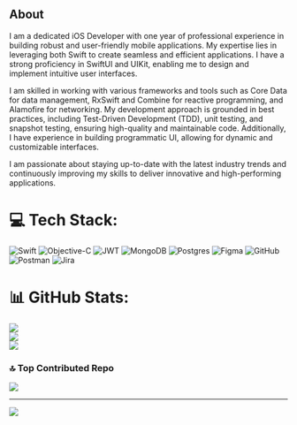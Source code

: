 ## About
I am a dedicated iOS Developer with one year of professional experience in building robust and user-friendly mobile applications. My expertise lies in leveraging both Swift to create seamless and efficient applications. I have a strong proficiency in SwiftUI and UIKit, enabling me to design and implement intuitive user interfaces.

I am skilled in working with various frameworks and tools such as Core Data for data management, RxSwift and Combine for reactive programming, and Alamofire for networking. My development approach is grounded in best practices, including Test-Driven Development (TDD), unit testing, and snapshot testing, ensuring high-quality and maintainable code. Additionally, I have experience in building programmatic UI, allowing for dynamic and customizable interfaces.

I am passionate about staying up-to-date with the latest industry trends and continuously improving my skills to deliver innovative and high-performing applications.

# 💻 Tech Stack:
![Swift](https://img.shields.io/badge/swift-F54A2A?style=for-the-badge&logo=swift&logoColor=white) ![Objective-C](https://img.shields.io/badge/OBJECTIVE--C-%233A95E3.svg?style=for-the-badge&logo=apple&logoColor=white) ![JWT](https://img.shields.io/badge/JWT-black?style=for-the-badge&logo=JSON%20web%20tokens) ![MongoDB](https://img.shields.io/badge/MongoDB-%234ea94b.svg?style=for-the-badge&logo=mongodb&logoColor=white) ![Postgres](https://img.shields.io/badge/postgres-%23316192.svg?style=for-the-badge&logo=postgresql&logoColor=white) ![Figma](https://img.shields.io/badge/figma-%23F24E1E.svg?style=for-the-badge&logo=figma&logoColor=white) ![GitHub](https://img.shields.io/badge/github-%23121011.svg?style=for-the-badge&logo=github&logoColor=white) ![Postman](https://img.shields.io/badge/Postman-FF6C37?style=for-the-badge&logo=postman&logoColor=white) ![Jira](https://img.shields.io/badge/jira-%230A0FFF.svg?style=for-the-badge&logo=jira&logoColor=white)
# 📊 GitHub Stats:
![](https://github-readme-stats.vercel.app/api?username=varunpullur&theme=dark&hide_border=false&include_all_commits=false&count_private=false)<br/>
![](https://github-readme-streak-stats.herokuapp.com/?user=varunpullur&theme=dark&hide_border=false)<br/>
![](https://github-readme-stats.vercel.app/api/top-langs/?username=varunpullur&theme=dark&hide_border=false&include_all_commits=false&count_private=false&layout=compact)

### 🔝 Top Contributed Repo
![](https://github-contributor-stats.vercel.app/api?username=varunpullur&limit=5&theme=dark&combine_all_yearly_contributions=true)

---
[![](https://visitcount.itsvg.in/api?id=varunpullur&icon=0&color=0)](https://visitcount.itsvg.in)

<!-- Proudly created with GPRM ( https://gprm.itsvg.in ) -->
